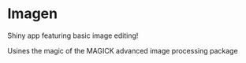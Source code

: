 # Imagen

Shiny app featuring basic image editing!

Usines the magic of the MAGICK advanced image processing package
